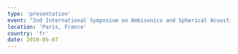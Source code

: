 ```yaml
---
type: 'presentation'
event: "2nd International Symposium on Ambisonics and Spherical Acoustics"
location: 'Paris, France'
country: 'fr'
date: 2010-05-07
---
```

